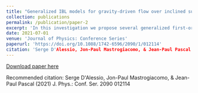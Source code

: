 ```yaml
---
title: "Generalized IBL models for gravity-driven flow over inclined surfaces"
collection: publications
permalink: /publication/paper-2
excerpt: 'In this investigation we propose several generalized first-order integral-boundary-layer (IBL) models to simulate the two-dimensional gravity-driven flow of a thin fluid layer down an incline. Various cases are considered and include: isothermal and non-isothermal flows, flat and wavy bottoms, porous and non-porous surfaces, constant and variable fluid properties, and Newtonian and non-Newtonian fluids. A numerical solution procedure is also proposed to solve the various model equations. Presented here are some results from our numerical experiments. To validate the generalized IBL models comparisons were made with existing results and the agreement was found to be reasonable.'
date: 2021-07-01
venue: 'Journal of Physics: Conference Series'
paperurl: 'https://doi.org/10.1088/1742-6596/2090/1/012114'
citation: 'Serge D'Alessio, Jon-Paul Mastrogiacomo, & Jean-Paul Pascal (2021) J. Phys.: Conf. Ser. 2090 012114'
---
```


[Download paper here](https://doi.org/10.1088/1742-6596/2090/1/012114)

Recommended citation: Serge D'Alessio, Jon-Paul Mastrogiacomo, & Jean-Paul Pascal (2021) J. Phys.: Conf. Ser. 2090 012114
